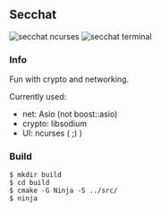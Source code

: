 ## Secchat

![secchat ncurses](https://github.com/nottomw/secchat/actions/workflows/secchat-ncurses.yml/badge.svg)
![secchat terminal](https://github.com/nottomw/secchat/actions/workflows/secchat-terminal.yml/badge.svg)

### Info
Fun with crypto and networking.

Currently used:
- net: Asio (not boost::asio)
- crypto: libsodium
- UI: ncurses ( ;) )

### Build
```
$ mkdir build
$ cd build
$ cmake -G Ninja -S ../src/
$ ninja
```
